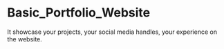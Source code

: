 # Basic_Portfolio_Website
 It showcase your projects, your social media handles, your experience on the website. 
